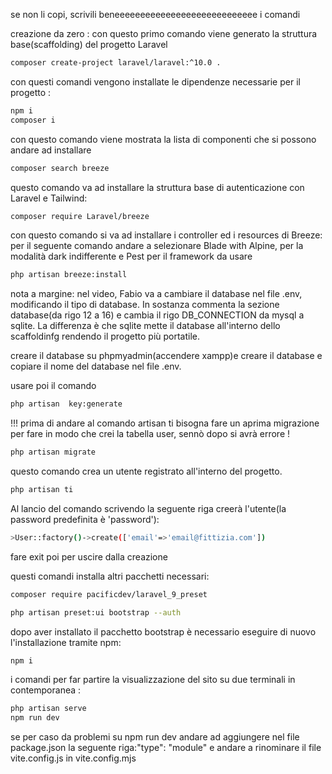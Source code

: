 se non li copi, scrivili beneeeeeeeeeeeeeeeeeeeeeeeeeeee i comandi 

creazione da zero :
con questo primo comando viene generato la struttura base(scaffolding) del progetto Laravel
```bash
composer create-project laravel/laravel:^10.0 . 
```
con questi comandi vengono installate le dipendenze necessarie per il progetto :
```bash
npm i
composer i
```
con questo comando viene mostrata la lista di componenti che si possono andare ad installare 
```bash
composer search breeze
```
questo comando va ad installare la struttura base di autenticazione con Laravel e Tailwind:

```bash
composer require Laravel/breeze
```
con questo comando si va ad installare i controller ed i resources di Breeze:
per il seguente comando andare a selezionare Blade with Alpine, per la modalità dark indifferente e Pest per il framework da usare
```bash
php artisan breeze:install
```
nota a margine: nel video, Fabio va a cambiare il database nel file .env, modificando il tipo di database.
In sostanza commenta la sezione database(da rigo 12 a 16) e cambia il rigo DB_CONNECTION da mysql a sqlite. La differenza è che sqlite mette il database all'interno dello scaffoldinfg rendendo il progetto più portatile.


creare il database su phpmyadmin(accendere xampp)e creare il database e copiare il nome del database nel file .env.

usare poi il comando 
```bash
php artisan  key:generate
```
!!! prima di andare al comando artisan ti  bisogna fare un aprima migrazione per fare in modo  che crei la tabella user, sennò dopo si avrà errore !

```bash
php artisan migrate
```

questo comando crea un utente registrato all'interno del progetto.
```bash
php artisan ti
```
Al lancio del comando scrivendo la seguente riga creerà l'utente(la password predefinita è 'password'):
```bash
>User::factory()->create(['email'=>'email@fittizia.com'])
```
fare exit poi per uscire dalla creazione

questi comandi installa altri pacchetti necessari:
```bash
composer require pacificdev/laravel_9_preset

php artisan preset:ui bootstrap --auth

```
dopo aver installato il pacchetto bootstrap è necessario eseguire di nuovo l'installazione tramite npm:
```bash
npm i
```

i comandi per far partire la visualizzazione del sito su due terminali in contemporanea :
```bash
php artisan serve
npm run dev
```
se per caso da problemi su npm run dev andare ad aggiungere nel file package.json la seguente riga:"type": "module" e andare a rinominare il file vite.config.js in vite.config.mjs






